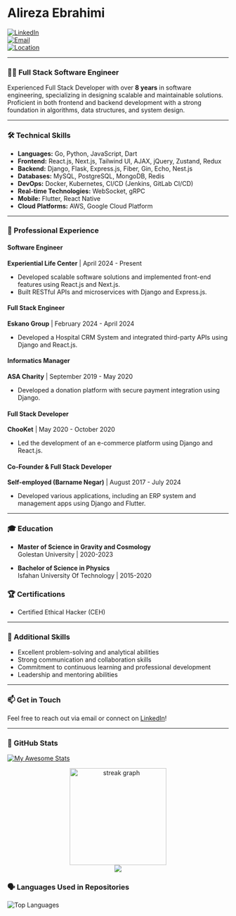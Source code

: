 # Alireza Ebrahimi

[![LinkedIn](https://img.shields.io/badge/LinkedIn-Profile-blue?style=flat-square)](https://www.linkedin.com/in/ebrahimi-alireza)  
[![Email](https://img.shields.io/badge/Email-ar.ebrahimi96@gmail.com-orange?style=flat-square)](mailto:ar.ebrahimi96@gmail.com)  
[![Location](https://img.shields.io/badge/Location-Gorgan,%20Iran-green?style=flat-square)](https://www.google.com/maps/place/Gorgan,+Golestan+Province,+Iran)

---

### 👨‍💻 Full Stack Software Engineer

Experienced Full Stack Developer with over **8 years** in software engineering, specializing in designing scalable and maintainable solutions. Proficient in both frontend and backend development with a strong foundation in algorithms, data structures, and system design.

---

### 🛠️ Technical Skills

- **Languages:** Go, Python, JavaScript, Dart
- **Frontend:** React.js, Next.js, Tailwind UI, AJAX, jQuery, Zustand, Redux
- **Backend:** Django, Flask, Express.js, Fiber, Gin, Echo, Nest.js
- **Databases:** MySQL, PostgreSQL, MongoDB, Redis
- **DevOps:** Docker, Kubernetes, CI/CD (Jenkins, GitLab CI/CD)
- **Real-time Technologies:** WebSocket, gRPC
- **Mobile:** Flutter, React Native
- **Cloud Platforms:** AWS, Google Cloud Platform

---

### 💼 Professional Experience

#### Software Engineer  
**Experiential Life Center** | April 2024 - Present  
- Developed scalable software solutions and implemented front-end features using React.js and Next.js.
- Built RESTful APIs and microservices with Django and Express.js.

#### Full Stack Engineer  
**Eskano Group** | February 2024 - April 2024  
- Developed a Hospital CRM System and integrated third-party APIs using Django and React.js.

#### Informatics Manager  
**ASA Charity** | September 2019 - May 2020  
- Developed a donation platform with secure payment integration using Django.

#### Full Stack Developer  
**ChooKet** | May 2020 - October 2020  
- Led the development of an e-commerce platform using Django and React.js.

#### Co-Founder & Full Stack Developer  
**Self-employed (Barname Negar)** | August 2017 - July 2024  
- Developed various applications, including an ERP system and management apps using Django and Flutter.

---

### 🎓 Education

- **Master of Science in Gravity and Cosmology**  
  Golestan University | 2020-2023  

- **Bachelor of Science in Physics**  
  Isfahan University Of Technology | 2015-2020  

### 🏆 Certifications
- Certified Ethical Hacker (CEH)

---

### 🌱 Additional Skills

- Excellent problem-solving and analytical abilities
- Strong communication and collaboration skills
- Commitment to continuous learning and professional development
- Leadership and mentoring abilities

---

### 📫 Get in Touch

Feel free to reach out via email or connect on [LinkedIn](https://www.linkedin.com/in/ebrahimi-alireza)!

---

### 🔗 GitHub Stats

[![My Awesome Stats](https://awesome-github-stats.azurewebsites.net/user-stats/alirezaebrahimi5?cardType=level&theme=merko&preferLogin=false)](https://git.io/awesome-stats-card)

<div align="center">
  <img src="https://streak-stats.demolab.com?user=alirezaebrahimi5&locale=en&mode=weekly&theme=github_dark&hide_border=true&border_radius=7&order=3" height="220" alt="streak graph"  />
</div>

<div align="center">
  <img src="https://visitor-badge.laobi.icu/badge?page_id=alirezaebrahimi5.alirezaebrahimi5&"  />
</div>

### 🗣️ Languages Used in Repositories

![Top Languages](https://github-readme-stats.vercel.app/api/top-langs/?username=alirezaebrahimi5&layout=compact&theme=radical)

